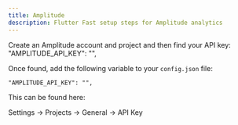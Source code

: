 ```yaml
---
title: Amplitude
description: Flutter Fast setup steps for Amplitude analytics
---
```

Create an Amplitude account and project and then find your API key: "AMPLITUDE_API_KEY": "",

Once found, add the following variable to your `config.json` file:
```
"AMPLITUDE_API_KEY": "",
```
This can be found here:

Settings -> Projects -> General -> API Key